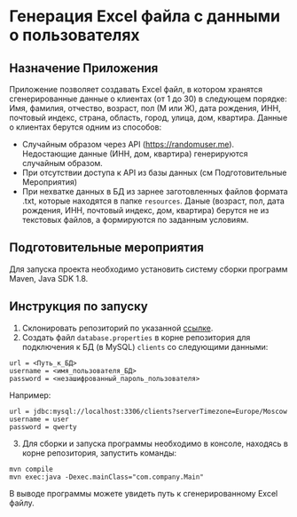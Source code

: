# Генерация Excel файла с данными о пользователях
## Назначение Приложения

Приложение позволяет создавать Excel файл, в котором хранятся сгенерированные данные о клиентах (от 1 до 30) в следующем порядке:
Имя, фамилия, отчество, возраст, пол (М или Ж), дата рождения, ИНН, почтовый индекс, страна, область, город, улица, дом, квартира.
Данные о клиентах берутся одним из способов:
- Случайным образом через API (https://randomuser.me). Недостающие данные (ИНН, дом, квартира) генерируются случайным образом.
- При отсутствии доступа к API из базы данных (см Подготовительные Мероприятия)
- При нехватке данных в БД из зарнее заготовленных файлов формата .txt, которые находятся в папке `resources`. Даные (возраст, пол, дата рождения, ИНН, почтовый индекс, дом, квартира) берутся не из текстовых файлов, а формируются по заданным условиям.

## Подготовительные мероприятия
Для запуска проекта необходимо установить систему сборки программ Maven, Java SDK 1.8.

## Инструкция по запуску
1. Склонировать репозиторий по указанной [ссылке](https://github.com/Fatalistka07/HW3.git).
2. Создать файл `database.properties` в корне репозитория для подключения к БД (в MySQL) `clients` со следующими данными:
```console
url = <Путь_к_БД>
username = <имя_пользователя_БД>
password = <незашифрованный_пароль_пользователя>
```
Например:
```console
url = jdbc:mysql://localhost:3306/clients?serverTimezone=Europe/Moscow
username = user
password = qwerty
```
3. Для сборки и запуска программы необходимо в консоле, находясь в корне репозитория, запустить команды:
```console
mvn compile
mvn exec:java -Dexec.mainClass="com.company.Main"
```
В выводе программы можете увидеть путь к сгенерированному Excel файлу.
